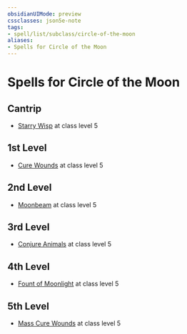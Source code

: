 ```yaml
---
obsidianUIMode: preview
cssclasses: json5e-note
tags:
- spell/list/subclass/circle-of-the-moon
aliases:
- Spells for Circle of the Moon
---
```

# Spells for Circle of the Moon

## Cantrip

- [Starry Wisp](/3-Mechanics/CLI/spells/starry-wisp-xphb.md "XPHB") at class level 5

## 1st Level

- [Cure Wounds](/3-Mechanics/CLI/spells/cure-wounds-xphb.md "XPHB") at class level 5

## 2nd Level

- [Moonbeam](/3-Mechanics/CLI/spells/moonbeam-xphb.md "XPHB") at class level 5

## 3rd Level

- [Conjure Animals](/3-Mechanics/CLI/spells/conjure-animals-xphb.md "XPHB") at class level 5

## 4th Level

- [Fount of Moonlight](/3-Mechanics/CLI/spells/fount-of-moonlight-xphb.md "XPHB") at class level 5

## 5th Level

- [Mass Cure Wounds](/3-Mechanics/CLI/spells/mass-cure-wounds-xphb.md "XPHB") at class level 5